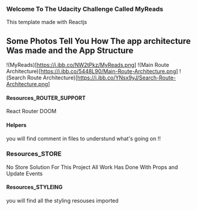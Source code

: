 ### Welcome To The Udacity Challenge Called MyReads 
This template made with Reactjs 


## Some Photos Tell You How The app architecture Was made and the App Structure

!(MyReads)[https://i.ibb.co/NW2tPkz/MyReads.png]
!(Main Route Architecture)[https://i.ibb.co/5448L90/Main-Route-Architecture.png]
!(Search Route Architecture)[https://i.ibb.co/YNsx9yJ/Search-Route-Architecture.png]


#### Resources_ROUTER_SUPPORT

React Router DOOM

#### Helpers
you will find comment in files to understund what's going on !! 

### Resources_STORE

No Store Solution For This Project All Work Has Done With Props and Update Events 

#### Resources_STYLEING

you will find all the styling resouses imported 

